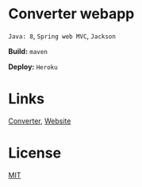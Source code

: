 # Converter webapp
`Java: 8`, `Spring web MVC`, `Jackson`

**Build:** `maven`

**Deploy:** `Heroku`

# Links
[Converter](https://github.com/EgorKrivosheev/converter "EgorKrivosheev/converter"),
[Website](https://convert3r.herokuapp.com/ "convert3r.herokuapp.com")

# License
[MIT](https://github.com/EgorKrivosheev/converter.app/blob/master/LICENSE)

